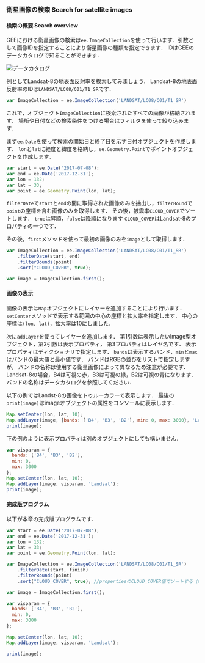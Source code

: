 ### 衛星画像の検索 Search for satellite images

#### 検索の概要 Search overview

GEEにおける衛星画像の検索は`ee.ImageCollection`を使って行います．引数として画像IDを指定することにより衛星画像の種類を指定できます．
IDはGEEのデータカタログで知ることができます．

![データカタログ](images/8da3c19a9fe9d39dd007ca3fa83c7e28.png)


例としてLandsat-8の地表面反射率を検索してみましょう．
Landsat-8の地表面反射率のIDは`LANDSAT/LC08/C01/T1_SR`です．

```javascript
var ImageCollection = ee.ImageCollection('LANDSAT/LC08/C01/T1_SR')
```

これで，オブジェクト`ImageCollection`に検索されたすべての画像が格納されます．
場所や日付などの検索条件をつける場合はフィルタを使って絞り込みます．

まず`ee.Date`を使って検索の開始日と終了日を示す日付オブジェクトを作成します．
`lon`と`lat`に経度と緯度を格納し，`ee.Geometry.Point`でポイントオブジェクトを作成します．

```javascript
var start = ee.Date('2017-07-08');
var end = ee.Date('2017-12-31');
var lon = 132;
var lat = 33;
var point = ee.Geometry.Point(lon, lat);
```

`filterDate`で`start`と`end`の間に取得された画像のみを抽出し，`filterBound`で`point`の座標を含む画像のみを取得します．
その後，被雲率`CLOUD_COVER`でソートします．
`true`は昇順，`false`は降順になります
`CLOUD_COVER`はLandsat-8のプロパティの一つです．

その後，`first`メソッドを使って最初の画像のみを`image`として取得します．

```javascript
var ImageCollection = ee.ImageCollection('LANDSAT/LC08/C01/T1_SR')
    .filterDate(start, end)
    .filterBounds(point)
    .sort("CLOUD_COVER", true);

var image = ImageCollection.first();
```

#### 画像の表示
画像の表示は`Map`オブジェクトにレイヤーを追加することにより行います．
`setCenter`メソッドで表示する範囲の中心の座標と拡大率を指定します．
中心の座標は`(lon, lat)`，拡大率は10にしました．

次に`addLayer`を使ってレイヤーを追加します．
第1引数は表示したいImage型オブジェクト，第2引数は表示プロパティ，
第3プロパティはレイヤ名です．
表示プロパティはディクショナリで指定します．
`bands`は表示するバンド，`min`と`max`はバンドの最大値と最小値です．
バンドはRGBの並びをリストで指定しますが，
バンドの名称は使用する衛星画像によって異なるため注意が必要です．
Landsat-8の場合，B4は可視の赤，B3は可視の緑，B2は可視の青になります．
バンドの名称はデータカタログを参照してください．

以下の例ではLandst-8の画像をトゥルーカラーで表示します．
最後の`print(image)`はimageオブジェクトの属性をコンソールに表示します．

```javascript
Map.setCenter(lon, lat, 10);
Map.addLayer(image, {bands: ['B4', 'B3', 'B2'], min: 0, max: 3000}, 'Landsat');
print(image);
```

下の例のように表示プロパティは別のオブジェクトにしても構いません．

```javascript
var visparam = {
  bands: ['B4', 'B3', 'B2'],
  min: 0,
  max: 3000
};
Map.setCenter(lon, lat, 10);
Map.addLayer(image, visparam, 'Landsat');
print(image);
```

#### 完成版プログラム
以下が本章の完成版プログラムです．

```javascript
var start = ee.Date('2017-07-08');
var end = ee.Date('2017-12-31');
var lon = 132;
var lat = 33;
var point = ee.Geometry.Point(lon, lat);

var ImageCollection = ee.ImageCollection('LANDSAT/LC08/C01/T1_SR')
    .filterDate(start, finish)
    .filterBounds(point)
    .sort("CLOUD_COVER", true); //propertiesのCLOUD_COVER値でソートする（true:昇順、false:降順）

var image = ImageCollection.first();

var visparam = {
  bands: ['B4', 'B3', 'B2'],
  min: 0,
  max: 3000
};

Map.setCenter(lon, lat, 10);
Map.addLayer(image, visparam, 'Landsat');

print(image);
```
